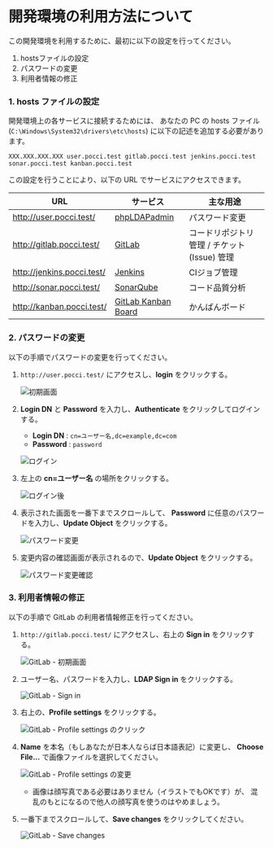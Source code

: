 開発環境の利用方法について
==========================

この開発環境を利用するために、最初に以下の設定を行ってください。
1.  hostsファイルの設定
2.  パスワードの変更
3.  利用者情報の修正


### 1. hosts ファイルの設定
開発環境上の各サービスに接続するためには、
あなたの PC の hosts ファイル (`C:\Windows\System32\drivers\etc\hosts`)
に以下の記述を追加する必要があります。

```
XXX.XXX.XXX.XXX user.pocci.test gitlab.pocci.test jenkins.pocci.test sonar.pocci.test kanban.pocci.test
```

この設定を行うことにより、以下の URL でサービスにアクセスできます。

URL                        | サービス                                                | 主な用途
-------------------------- | ------------------------------------------------------- | ---------------------------------------------
http://user.pocci.test/    | [phpLDAPadmin](http://phpldapadmin.sourceforge.net/)    | パスワード変更
http://gitlab.pocci.test/  | [GitLab](https://gitlab.com/)                           | コードリポジトリ管理 / チケット (Issue) 管理
http://jenkins.pocci.test/ | [Jenkins](https://jenkins-ci.org/)                      | CIジョブ管理
http://sonar.pocci.test/   | [SonarQube](http://www.sonarqube.org/)                  | コード品質分析
http://kanban.pocci.test/  | [GitLab Kanban Board](http://kanban.leanlabs.io/)       | かんばんボード


### 2. パスワードの変更
以下の手順でパスワードの変更を行ってください。

1.  `http://user.pocci.test/` にアクセスし、**login** をクリックする。

    ![初期画面](images/user-01.png)

2.  **Login DN** と **Password** を入力し、**Authenticate** をクリックしてログインする。
    *   **Login DN** : `cn=ユーザー名,dc=example,dc=com`
    *   **Password** : `password`

    ![ログイン](images/user-02.png)

3.  左上の **cn=ユーザー名** の場所をクリックする。

    ![ログイン後](images/user-03.png)

4.  表示された画面を一番下までスクロールして、
    **Password** に任意のパスワードを入力し、**Update Object** をクリックする。

    ![パスワード変更](images/user-04.png)

5.  変更内容の確認画面が表示されるので、**Update Object** をクリックする。

    ![パスワード変更確認](images/user-05.png)


### 3. 利用者情報の修正
以下の手順で GitLab の利用者情報修正を行ってください。

1.  `http://gitlab.pocci.test/` にアクセスし、右上の **Sign in** をクリックする。

    ![GitLab - 初期画面](images/gitlab-01.png)

2.  ユーザー名、パスワードを入力し、**LDAP Sign in** をクリックする。

    ![GitLab - Sign in](images/gitlab-02.png)

3.  右上の、**Profile settings** をクリックする。

    ![GitLab - Profile settings のクリック](images/gitlab-03.png)

4.  **Name** を本名（もしあなたが日本人ならば日本語表記）に変更し、
    **Choose File...** で画像ファイルを選択してください。

    ![GitLab - Profile settings の変更](images/gitlab-04.png)
    *   画像は顔写真である必要はありません（イラストでもOKです）が、
        混乱のもとになるので他人の顔写真を使うのはやめましょう。

5.  一番下までスクロールして、**Save changes** をクリックしてください。

    ![GitLab - Save changes](images/gitlab-05.png)

